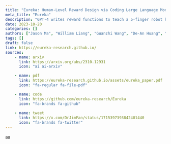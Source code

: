 ```yaml
---
title: "Eureka: Human-Level Reward Design via Coding Large Language Models"
meta_title: "Eureka"
description: "GPT-4 writes reward functions to teach a 5-finger robot hand how to do extremely dexterous tasks like pen spinning."
date: 2023-10-20
categories: []
authors: ["Jason Ma", "William Liang", "Guanzhi Wang", "De-An Huang", "Osbert Bastani", "Dinesh Jayaraman", "Yuke Zhu", "Linxi 'Jim' Fan", "Anima Anandkumar"]
tags: []
draft: false
link: https://eureka-research.github.io/
sources:
    - name: arxiv
      link: https://arxiv.org/abs/2310.12931
      icon: "ai ai-arxiv"

    - name: pdf
      link: https://eureka-research.github.io/assets/eureka_paper.pdf
      icon: "fa-regular fa-file-pdf"

    - name: code
      link: https://github.com/eureka-research/Eureka
      icon: "fa-brands fa-github"
    
    - name: tweet
      link: https://x.com/DrJimFan/status/1715397393842401440
      icon: "fa-brands fa-twitter"
---
```


aa